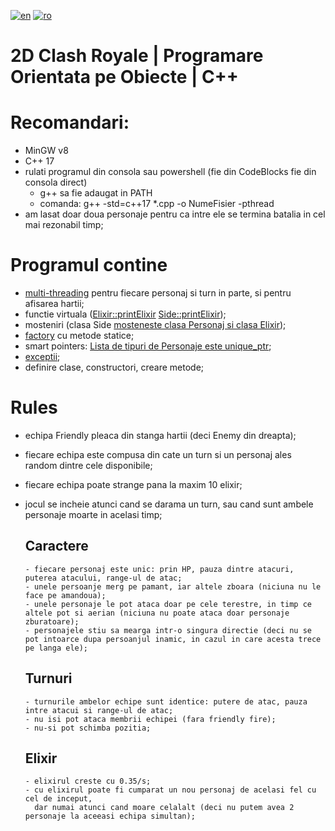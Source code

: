 [![en](https://img.shields.io/badge/lang-en-red.svg)](https://github.com/TIPYexe/POO_ClashRoyale/blob/master/README.en.md)
[![ro](https://img.shields.io/badge/lang-ro-green.svg)](https://github.com/TIPYexe/POO_ClashRoyale/blob/master/README.md)

# 2D Clash Royale | Programare Orientata pe Obiecte | C++

# Recomandari:
  - MinGW v8
  - C++ 17
  - rulati programul din consola sau powershell (fie din CodeBlocks fie din consola direct)
      - g++ sa fie adaugat in PATH
      - comanda: g++ -std=c++17 *.cpp -o NumeFisier -pthread
  - am lasat doar doua personaje pentru ca intre ele se termina batalia in cel mai rezonabil timp;

# Programul contine
  - [multi-threading](https://github.com/TIPYexe/POO_ClashRoyale/blob/main/ConsoleApplication1.cpp#L61-L67) pentru fiecare personaj si turn in parte, si pentru afisarea hartii;
  - functie virtuala ([Elixir::printElixir](https://github.com/TIPYexe/POO_ClashRoyale/blob/e68358130cd3d86c33fa093938a929d9d68237fe/Elixir.cpp#L21-L23) [Side::printElixir](https://github.com/TIPYexe/POO_ClashRoyale/blob/main/Side.cpp#L45-L50));
  - mosteniri (clasa Side [mosteneste clasa Personaj si clasa Elixir](https://github.com/TIPYexe/POO_ClashRoyale/blob/main/Side.h#L9));
  - [factory](https://github.com/TIPYexe/POO_ClashRoyale/blob/main/Personaj_factory.h#L8-L14) cu metode statice;  
  - smart pointers: [Lista de tipuri de Personaje este unique_ptr](https://github.com/TIPYexe/POO_ClashRoyale/blob/main/ConsoleApplication1.cpp#L16);
  - [exceptii](https://github.com/TIPYexe/POO_ClashRoyale/blob/main/ConsoleApplication1.cpp#L41-L53);
  - definire clase, constructori, creare metode;
  
# Rules
  - echipa Friendly pleaca din stanga hartii (deci Enemy din dreapta);
  - fiecare echipa este compusa din cate un turn si un personaj ales random dintre cele disponibile;
  - fiecare echipa poate strange pana la maxim 10 elixir;
  - jocul se incheie atunci cand se darama un turn, sau cand sunt ambele personaje moarte in acelasi timp;
  
    ## Caractere
        - fiecare personaj este unic: prin HP, pauza dintre atacuri, puterea atacului, range-ul de atac;
        - unele persoanje merg pe pamant, iar altele zboara (niciuna nu le face pe amandoua);
        - unele personaje le pot ataca doar pe cele terestre, in timp ce altele pot si aerian (niciuna nu poate ataca doar personaje zburatoare);
        - personajele stiu sa mearga intr-o singura directie (deci nu se pot intoarce dupa persoanjul inamic, in cazul in care acesta trece pe langa ele);
  
    ## Turnuri
        - turnurile ambelor echipe sunt identice: putere de atac, pauza intre atacui si range-ul de atac;
        - nu isi pot ataca membrii echipei (fara friendly fire);
        - nu-si pot schimba pozitia;
  
    ## Elixir
        - elixirul creste cu 0.35/s;
        - cu elixirul poate fi cumparat un nou personaj de acelasi fel cu cel de inceput, 
          dar numai atunci cand moare celalalt (deci nu putem avea 2 personaje la aceeasi echipa simultan);

